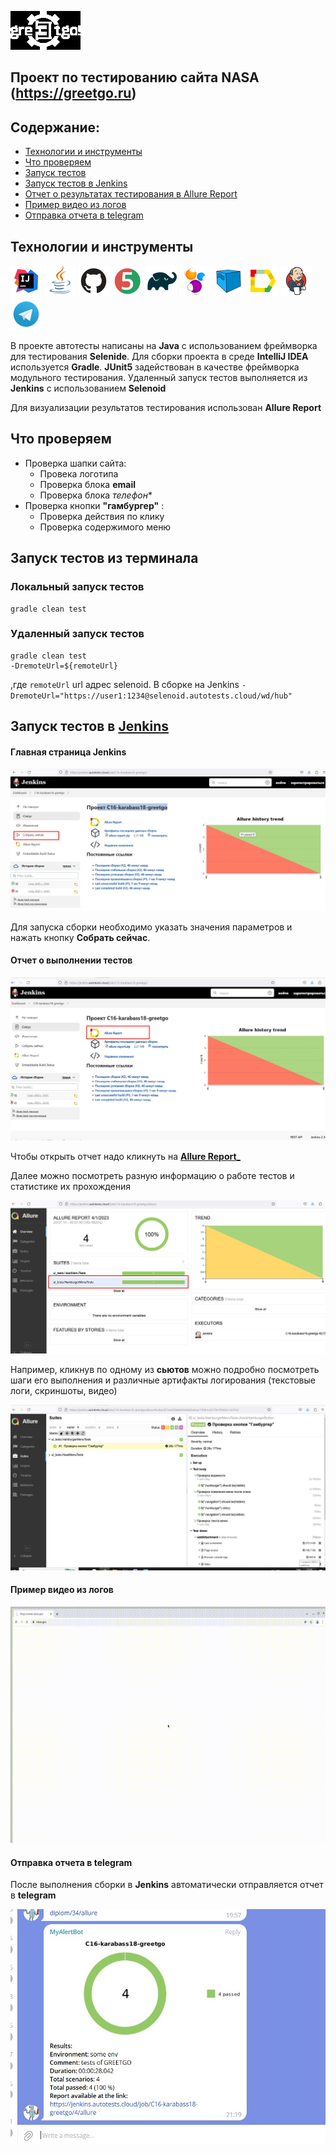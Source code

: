 ![logo](media/logo/logo.jpg)
## Проект по тестированию сайта NASA (https://greetgo.ru)

## Содержание:

- [Технологии и инструменты](#технологии-и-инструменты)
- [Что проверяем](#что-проверяем)
- [Запуск тестов](#запуск-тестов-из-терминала)
- [Запуск тестов в Jenkins](#запуск-тестов-в-jenkins)
- [Отчет о результатах тестирования в Allure Report](#отчет-о-выполнении-тестов)
- [Пример видео из логов](#пример-видео-из-логов)
- [Отправка отчета в telegram](#отправка-отчета-в-telegram)
<!-- [Интеграция с Allure TestOps и Jira](#интеграция-с-allure-testops-и-jira)-->

## Технологии и инструменты

<p align="left">
<a href="https://www.jetbrains.com/idea/"><img src="media/logo/Intelij_IDEA.svg" width="50" height="50"  alt="IDEA" title="IntelliJ IDEA"/></a>
<a href="https://www.java.com/"><img src="media/logo/Java.svg" width="50" height="50" alt="Java" title="Java"/></a>
<a href="https://github.com/"><img src="media/logo/GitHub.svg" width="50" height="50" alt="Github" title="GitHub"/></a>
<a href="https://junit.org/junit5/"><img src="media/logo/JUnit5.svg" width="50" height="50" alt="JUnit 5" title="JUnit 5"/></a>
<a href="https://gradle.org/"><img src="media/logo/Gradle.svg" width="50" height="50" alt="Gradle" title="Gradle"/></a>
<a href="https://selenide.org/"><img src="media/logo/Selenide.svg" width="50" height="50" alt="Selenide" title="Selenide"/></a>
<a href="https://aerokube.com/selenoid/"><img src="media/logo/Selenoid.svg" width="50" height="50" alt="Selenoid" title="Selenoid"/></a>
<a href="https://github.com/allure-framework/allure2"><img src="media/logo/Allure_Report.svg" width="50" height="50" alt="Allure" title="Allure"/></a>
<a href="https://www.jenkins.io/"><img src="media/logo/Jenkins.svg" width="50" height="50" alt="Jenkins" title="Jenkins"/></a>
 <a href="https://web.telegram.org/"><img src="media\logo\Telegram.svg" width="50" height="50" alt="Telegram" title="Telegram"></a>
<!--a href="https://qameta.io/"><img src="media\logo\Allure_TO.svg" width="50" height="50" alt="Allure_TO" title="Allure_TO"></a-->
</p>

В проекте автотесты написаны на **Java** с использованием фреймворка для тестирования **Selenide**. Для сборки проекта в среде **IntelliJ IDEA** используется **Gradle**.
**JUnit5** задействован в качестве фреймворка модульного тестирования. Удаленный запуск тестов выполняется из **Jenkins** с использованием **Selenoid** 

Для визуализации результатов тестирования использован **Allure Report**

## Что проверяем

* Проверка шапки сайта:
  - Провека логотипа
  - Проверка блока **email**
  - Проверка блока *телефон**
* Проверка кнопки **"гамбургер"** :
  - Проверка действия по клику
  - Проверка содержимого меню


## Запуск тестов из терминала

### Локальный запуск тестов

```
gradle clean test
```

### Удаленный запуск тестов

```
gradle clean test
-DremoteUrl=${remoteUrl}
```
,где `remoteUrl` url адрес selenoid. В сборкe на Jenkins  `-DremoteUrl="https://user1:1234@selenoid.autotests.cloud/wd/hub" `
      
## Запуск тестов в [Jenkins](https://jenkins.autotests.cloud/job/C16-karabass18-greetgo/)

#### Главная страница Jenkins

![Jenkins](media/img/Jenkins.jpg)

Для запуска сборки необходимо указать значения параметров и нажать кнопку __Собрать сейчас__.

#### Отчет о выполнении тестов

![Allure1](media/img/Allure1.jpg)

  Чтобы открыть отчет надо кликнуть на [__Allure Report___ ](https://jenkins.autotests.cloud/job/C16-karabass18-diplom/allure/)
  
  Далее можно посмотреть разную информацию о работе тестов и статистике их прохождения

![Allure2](media/img/Allure2.jpg)

  Например, кликнув по одному из **сьютов** можно подробно посмотреть шаги его выполнения и различные артифакты логирования (текстовые логи, скриншоты, видео)
  

![Allure3](media/img/Allure3.jpg)

#### Пример видео из логов


![Allure-видео](media/img/allure-video.gif)

#### Отправка отчета в telegram

После выполнения сборки в **Jenkins** автоматически отправляется отчет в **telegram**


![telegram](media/img/telegram.jpg)


<!--#### Интеграция с Allure TestOps и Jira

Сборка в **Jenkins** инткгрирована с отчетом в **Allure TestOps**.
Он позволяет следить за ходом выполнения тестов в реальном времени.

![testops3](media/img/testops3.jpg)
![testops1](media/img/testops1.jpg)
![testops2](media/img/testops2.jpg)

Также позволяет осуществить интеграцию с **Jira**

![jira](media/img/jira.jpg)-->
